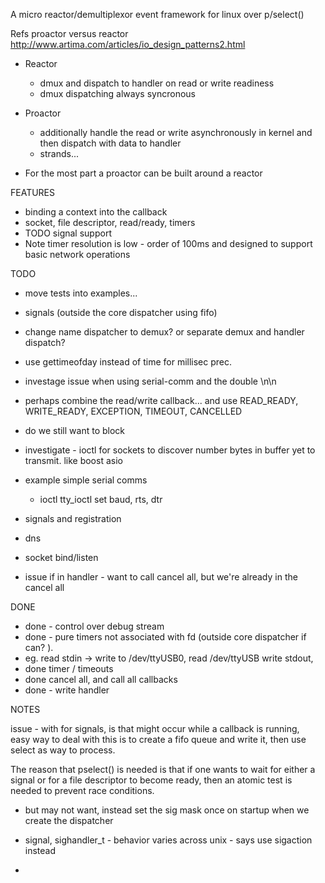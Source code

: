 
A micro reactor/demultiplexor event framework for linux over p/select()


Refs proactor versus reactor
http://www.artima.com/articles/io_design_patterns2.html
  - Reactor
    - dmux and dispatch to handler on read or write readiness
    - dmux dispatching always syncronous
  - Proactor
    - additionally handle the read or write asynchronously in kernel and then dispatch with data to handler
    - strands...

  - For the most part a proactor can be built around a reactor


FEATURES
  - binding a context into the callback
  - socket, file descriptor, read/ready, timers
  - TODO signal support
  - Note timer resolution is low - order of 100ms and designed to support basic network operations


TODO
  - move tests into examples...

  - signals (outside the core dispatcher using fifo) 

  - change name dispatcher to demux? or separate demux and handler dispatch?

  - use gettimeofday instead of time for millisec prec. 

  - investage issue when using serial-comm and the double \n\n 

  - perhaps combine the read/write callback... and use
      READ_READY, WRITE_READY, EXCEPTION, TIMEOUT, CANCELLED

  - do we still want to block

  - investigate - ioctl for sockets to discover number bytes in buffer yet to transmit. like boost asio

  - example simple serial comms 
      - ioctl tty_ioctl set baud, rts, dtr

  - signals and registration
  - dns
  - socket bind/listen

  - issue if in handler - want to call cancel all, but we're already
      in the cancel all 


DONE
  - done - control over debug stream
  - done - pure timers not associated with fd (outside core dispatcher if can? ).
  - eg. read stdin -> write to /dev/ttyUSB0, read /dev/ttyUSB write stdout,
  - done timer  / timeouts
  - done cancel all, and call all callbacks 
  - done - write handler

NOTES

  issue - with for signals, is that might occur while a callback is running,  
          easy way to deal with this is to create a fifo queue and write it, then use 
          select as way to process. 


  The  reason  that pselect() is needed is that if one wants to wait for either a
  signal or for a file descriptor to become ready, then an atomic test is needed
  to prevent race conditions. 

  - but may not want, instead set the sig mask once on startup when we create the dispatcher

  - signal, sighandler_t   - behavior varies across unix  - says use sigaction instead
  - 


